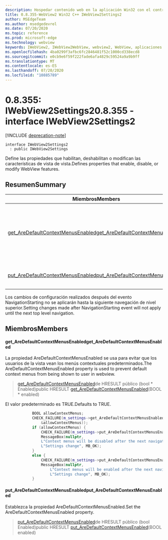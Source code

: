 ```yaml
---
description: Hospedar contenido web en la aplicación Win32 con el control Microsoft Edge WebView2
title: 0.8.355-WebView2 Win32 C++ IWebView2Settings2
author: MSEdgeTeam
ms.author: msedgedevrel
ms.date: 07/20/2020
ms.topic: reference
ms.prod: microsoft-edge
ms.technology: webview
keywords: IWebView2, IWebView2WebView, webview2, WebView, aplicaciones Win32, Win32, Edge
ms.openlocfilehash: 4ba0299f3afbc6fc2846481f52c1000cd338ecd8
ms.sourcegitcommit: e0cb9e6f59f222fade6afa4829c59524a9a9b9ff
ms.translationtype: MT
ms.contentlocale: es-ES
ms.lasthandoff: 07/20/2020
ms.locfileid: "10885789"
---
```

# <span data-ttu-id="c0b36-104">0.8.355: IWebView2Settings2</span><span class="sxs-lookup"><span data-stu-id="c0b36-104">0.8.355 - interface IWebView2Settings2</span></span> 

[!INCLUDE [deprecation-note](../../includes/deprecation-note.md)]

```
interface IWebView2Settings2
  : public IWebView2Settings
```

<span data-ttu-id="c0b36-105">Define las propiedades que habilitan, deshabilitan o modifican las características de vista de vista.</span><span class="sxs-lookup"><span data-stu-id="c0b36-105">Defines properties that enable, disable, or modify WebView features.</span></span>

## <span data-ttu-id="c0b36-106">Resumen</span><span class="sxs-lookup"><span data-stu-id="c0b36-106">Summary</span></span>

 <span data-ttu-id="c0b36-107">Miembros</span><span class="sxs-lookup"><span data-stu-id="c0b36-107">Members</span></span>                        | <span data-ttu-id="c0b36-108">Descripciones</span><span class="sxs-lookup"><span data-stu-id="c0b36-108">Descriptions</span></span>
--------------------------------|---------------------------------------------
[<span data-ttu-id="c0b36-109">get_AreDefaultContextMenusEnabled</span><span class="sxs-lookup"><span data-stu-id="c0b36-109">get_AreDefaultContextMenusEnabled</span></span>](#get_aredefaultcontextmenusenabled) | <span data-ttu-id="c0b36-110">La propiedad AreDefaultContextMenusEnabled se usa para evitar que los usuarios de la vista vean los menús contextuales predeterminados.</span><span class="sxs-lookup"><span data-stu-id="c0b36-110">The AreDefaultContextMenusEnabled property is used to prevent default context menus from being shown to user in webview.</span></span>
[<span data-ttu-id="c0b36-111">put_AreDefaultContextMenusEnabled</span><span class="sxs-lookup"><span data-stu-id="c0b36-111">put_AreDefaultContextMenusEnabled</span></span>](#put_aredefaultcontextmenusenabled) | <span data-ttu-id="c0b36-112">Establezca la propiedad AreDefaultContextMenusEnabled.</span><span class="sxs-lookup"><span data-stu-id="c0b36-112">Set the AreDefaultContextMenusEnabled property.</span></span>

<span data-ttu-id="c0b36-113">Los cambios de configuración realizados después del evento NavigationStarting no se aplicarán hasta la siguiente navegación de nivel superior.</span><span class="sxs-lookup"><span data-stu-id="c0b36-113">Setting changes made after NavigationStarting event will not apply until the next top level navigation.</span></span>

## <span data-ttu-id="c0b36-114">Miembros</span><span class="sxs-lookup"><span data-stu-id="c0b36-114">Members</span></span>

#### <span data-ttu-id="c0b36-115">get_AreDefaultContextMenusEnabled</span><span class="sxs-lookup"><span data-stu-id="c0b36-115">get_AreDefaultContextMenusEnabled</span></span> 

<span data-ttu-id="c0b36-116">La propiedad AreDefaultContextMenusEnabled se usa para evitar que los usuarios de la vista vean los menús contextuales predeterminados.</span><span class="sxs-lookup"><span data-stu-id="c0b36-116">The AreDefaultContextMenusEnabled property is used to prevent default context menus from being shown to user in webview.</span></span>

> <span data-ttu-id="c0b36-117">[get_AreDefaultContextMenusEnabled](#get_aredefaultcontextmenusenabled)de HRESULT público (bool \* Enabled)</span><span class="sxs-lookup"><span data-stu-id="c0b36-117">public HRESULT [get_AreDefaultContextMenusEnabled](#get_aredefaultcontextmenusenabled)(BOOL \* enabled)</span></span>

<span data-ttu-id="c0b36-118">El valor predeterminado es TRUE.</span><span class="sxs-lookup"><span data-stu-id="c0b36-118">Defaults to TRUE.</span></span>

```cpp
            BOOL allowContextMenus;
            CHECK_FAILURE(m_settings->get_AreDefaultContextMenusEnabled(
                &allowContextMenus));
            if (allowContextMenus) {
                CHECK_FAILURE(m_settings->put_AreDefaultContextMenusEnabled(FALSE));
                MessageBox(nullptr,
                L"Context menus will be disabled after the next navigation.",
                L"Settings change", MB_OK);
            }
            else {
                CHECK_FAILURE(m_settings->put_AreDefaultContextMenusEnabled(TRUE));
                MessageBox(nullptr,
                    L"Context menus will be enabled after the next navigation.",
                    L"Settings change", MB_OK);
            }
```

#### <span data-ttu-id="c0b36-119">put_AreDefaultContextMenusEnabled</span><span class="sxs-lookup"><span data-stu-id="c0b36-119">put_AreDefaultContextMenusEnabled</span></span> 

<span data-ttu-id="c0b36-120">Establezca la propiedad AreDefaultContextMenusEnabled.</span><span class="sxs-lookup"><span data-stu-id="c0b36-120">Set the AreDefaultContextMenusEnabled property.</span></span>

> <span data-ttu-id="c0b36-121">[put_AreDefaultContextMenusEnabled](#put_aredefaultcontextmenusenabled)de HRESULT público (bool Enabled)</span><span class="sxs-lookup"><span data-stu-id="c0b36-121">public HRESULT [put_AreDefaultContextMenusEnabled](#put_aredefaultcontextmenusenabled)(BOOL enabled)</span></span>


